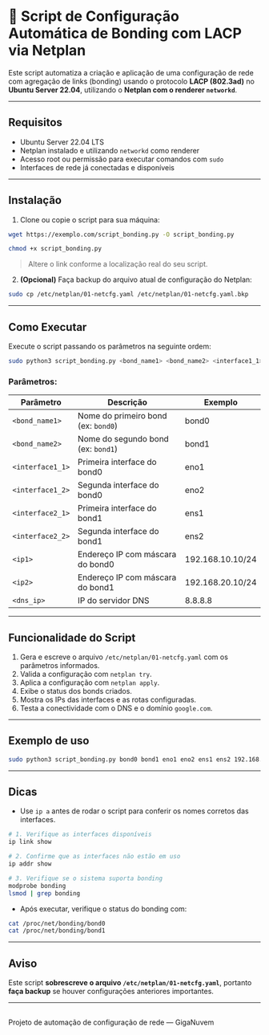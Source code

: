 # 📡 Script de Configuração Automática de Bonding com LACP via Netplan

Este script automatiza a criação e aplicação de uma configuração de rede com agregação de links (bonding) usando o protocolo **LACP (802.3ad)** no **Ubuntu Server 22.04**, utilizando o **Netplan com o renderer `networkd`**.

---

##  Requisitos

- Ubuntu Server 22.04 LTS
- Netplan instalado e utilizando `networkd` como renderer
- Acesso root ou permissão para executar comandos com `sudo`
- Interfaces de rede já conectadas e disponíveis

---

##  Instalação

1. Clone ou copie o script para sua máquina:

```bash
wget https://exemplo.com/script_bonding.py -O script_bonding.py

chmod +x script_bonding.py
```

> Altere o link conforme a localização real do seu script.

2. **(Opcional)** Faça backup do arquivo atual de configuração do Netplan:

```bash
sudo cp /etc/netplan/01-netcfg.yaml /etc/netplan/01-netcfg.yaml.bkp
```

---

##  Como Executar

Execute o script passando os parâmetros na seguinte ordem:

```bash
sudo python3 script_bonding.py <bond_name1> <bond_name2> <interface1_1> <interface1_2> <interface2_1> <interface2_2> <ip1> <ip2> <dns_ip>
```

###  Parâmetros:

| Parâmetro       | Descrição                                           | Exemplo               |
|----------------|-----------------------------------------------------|------------------------|
| `<bond_name1>` | Nome do primeiro bond (ex: `bond0`)                | bond0                 |
| `<bond_name2>` | Nome do segundo bond (ex: `bond1`)                 | bond1                 |
| `<interface1_1>` | Primeira interface do bond0                        | eno1                  |
| `<interface1_2>` | Segunda interface do bond0                         | eno2                  |
| `<interface2_1>` | Primeira interface do bond1                        | ens1                  |
| `<interface2_2>` | Segunda interface do bond1                         | ens2                  |
| `<ip1>`         | Endereço IP com máscara do bond0                   | 192.168.10.10/24      |
| `<ip2>`         | Endereço IP com máscara do bond1                   | 192.168.20.10/24      |
| `<dns_ip>`      | IP do servidor DNS                                 | 8.8.8.8               |

---

##  Funcionalidade do Script

1. Gera e escreve o arquivo `/etc/netplan/01-netcfg.yaml` com os parâmetros informados.
2. Valida a configuração com `netplan try`.
3. Aplica a configuração com `netplan apply`.
4. Exibe o status dos bonds criados.
5. Mostra os IPs das interfaces e as rotas configuradas.
6. Testa a conectividade com o DNS e o domínio `google.com`.

---

##  Exemplo de uso

```bash
sudo python3 script_bonding.py bond0 bond1 eno1 eno2 ens1 ens2 192.168.10.10/24 192.168.20.10/24 8.8.8.8
```

---

##  Dicas

- Use `ip a` antes de rodar o script para conferir os nomes corretos das interfaces.

```bash
# 1. Verifique as interfaces disponíveis
ip link show

# 2. Confirme que as interfaces não estão em uso
ip addr show

# 3. Verifique se o sistema suporta bonding
modprobe bonding
lsmod | grep bonding
```

- Após executar, verifique o status do bonding com:

```bash
cat /proc/net/bonding/bond0
cat /proc/net/bonding/bond1
```

---

##   Aviso

Este script **sobrescreve o arquivo `/etc/netplan/01-netcfg.yaml`**, portanto **faça backup** se houver configurações anteriores importantes.

---

## 
Projeto de automação de configuração de rede — GigaNuvem
